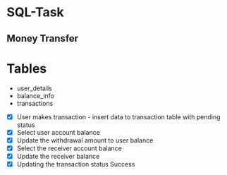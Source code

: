 # SQL-Task

## Money Transfer

# Tables
- user_details
- balance_info
- transactions

- [x] User makes transaction - insert data to transaction table with pending status
- [x] Select user account balance 
- [x] Update the withdrawal amount to user balance
- [x] Select the receiver account balance
- [x] Update the receiver balance
- [x] Updating the transaction status Success 
